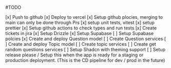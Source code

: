 #TODO

[x] Push to github
[x] Deploy to vercel
[x] Setup github plocies, merging to main can only be done through Prs
[x] setup unit tests, vitest
[x] setup prettier
[x] Setup github actions to check types and run tests
[x] Create tickets in jira
[x] Setup Drizzle
[x] Setup Supabase
[ ] Setup Supabase polcies
[x] Create and deploy Question model
[ ] Create Question services
[ ] Create and deploy Topic model
[ ] Create topic services
[ ] Create get random questions services
[ ] Setup Shadcn with theming support
[ ] Setup release please / Setup this when the app is ready for a staging or production deployment. (This is the CD pipeline for dev / prod in the future)